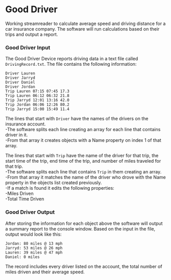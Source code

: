 # Good Driver
Working streamreader to calculate average speed and driving distance for a car insurance company. The software will run calculations based on their trips and output a report.

### Good Driver Input
The Good Driver Device reports driving data in a text file called `DrivingRecord.txt`. The file contains the following information:
```
Driver Lauren
Driver Jarryd
Driver Daniel
Driver Jordan
Trip Lauren 07:15 07:45 17.3
Trip Lauren 06:12 06:32 21.8
Trip Jarryd 12:01 13:16 42.0
Trip Jordan 06:06 12:26 80.2
Trip Jarryd 15:00 15:49 11.4
```
The lines that start with `Driver` have the names of the drivers on the insurance account.  
  -The software splits each line creating an array for each line that contains driver in it.  
  -From that array it creates objects with a Name property on index 1 of that array.

The lines that start with `Trip` have the name of the driver for that trip, the start time of the trip, end time of the trip, and number of miles traveled for that trip.  
  -The software splits each line that contains `Trip` in them creating an array.  
  -From that array it matches the name of the driver who drove with the Name property in the objects list created previously.  
  -If a match is found it edits the following properties:  
    -Miles Driven  
    -Total Time Driven  

### Good Driver Output
After storing the information for each object above the software will output a summary report to the console window. Based on the input in the file, output would look like this:
```
Jordan: 80 miles @ 13 mph
Jarryd: 53 miles @ 26 mph
Lauren: 39 miles @ 47 mph
Daniel: 0 miles
```
The record includes every driver listed on the account, the total number of miles driven and their average speed.
